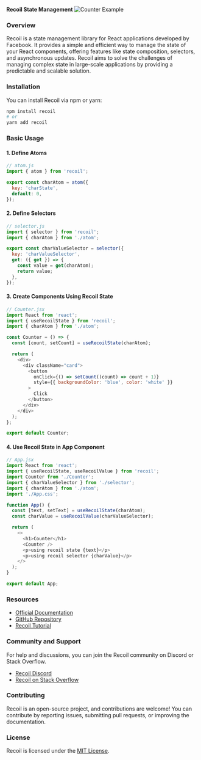 **Recoil State Management**
![Counter Example]([./images/counter-example.png](https://th.bing.com/th/id/OIP.veejFWIyo52F36DNzMvgZgHaCn?rs=1&pid=ImgDetMain))
### Overview

Recoil is a state management library for React applications developed by Facebook. It provides a simple and efficient way to manage the state of your React components, offering features like state composition, selectors, and asynchronous updates. Recoil aims to solve the challenges of managing complex state in large-scale applications by providing a predictable and scalable solution.

### Installation

You can install Recoil via npm or yarn:

```bash
npm install recoil
# or
yarn add recoil
```

### Basic Usage

#### 1. Define Atoms

```javascript
// atom.js
import { atom } from 'recoil';

export const charAtom = atom({
  key: 'charState',
  default: 0,
});
```

#### 2. Define Selectors

```javascript
// selector.js
import { selector } from 'recoil';
import { charAtom } from './atom';

export const charValueSelector = selector({
  key: 'charValueSelector',
  get: ({ get }) => {
    const value = get(charAtom);
    return value;
  },
});
```

#### 3. Create Components Using Recoil State

```javascript
// Counter.jsx
import React from 'react';
import { useRecoilState } from 'recoil';
import { charAtom } from './atom';

const Counter = () => {
  const [count, setCount] = useRecoilState(charAtom);

  return (
    <div>
      <div className="card">
        <button
          onClick={() => setCount((count) => count + 1)}
          style={{ backgroundColor: 'blue', color: 'white' }}
        >
          Click
        </button>
      </div>
    </div>
  );
};

export default Counter;
```

#### 4. Use Recoil State in App Component

```javascript
// App.jsx
import React from 'react';
import { useRecoilState, useRecoilValue } from 'recoil';
import Counter from './Counter';
import { charValueSelector } from './selector';
import { charAtom } from './atom';
import './App.css';

function App() {
  const [text, setText] = useRecoilState(charAtom);
  const charValue = useRecoilValue(charValueSelector);

  return (
    <>
      <h1>Counter</h1>
      <Counter />
      <p>using recoil state {text}</p>
      <p>using recoil selector {charValue}</p>
    </>
  );
}

export default App;
```

### Resources

- [Official Documentation](https://recoiljs.org/)
- [GitHub Repository](https://github.com/facebookexperimental/Recoil)
- [Recoil Tutorial](https://recoiljs.org/docs/basic-tutorial/intro)

### Community and Support

For help and discussions, you can join the Recoil community on Discord or Stack Overflow.

- [Recoil Discord](https://discord.gg/recoil)
- [Recoil on Stack Overflow](https://stackoverflow.com/questions/tagged/recoil)

### Contributing

Recoil is an open-source project, and contributions are welcome! You can contribute by reporting issues, submitting pull requests, or improving the documentation.

### License

Recoil is licensed under the [MIT License](https://github.com/facebookexperimental/Recoil/blob/main/LICENSE).
